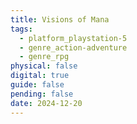 ```yaml
---
title: Visions of Mana
tags:
  - platform_playstation-5
  - genre_action-adventure
  - genre_rpg
physical: false
digital: true
guide: false
pending: false
date: 2024-12-20
---
```

